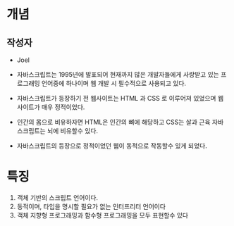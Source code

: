 # 개념

## 작성자

- Joel

- 자바스크립트는 1995년에 발표되어 현재까지 많은 개발자들에게 사랑받고 있는 프로그래밍 언어중에 하나이며 웹 개발 시 필수적으로 사용되고 있다.
- 자바스크립트가 등장하기 전 웹사이트는 HTML 과 CSS 로 이루어져 있었으며 웹사이트가 매우 정적이었다.
- 인간의 몸으로 비유하자면 HTML은 인간의 뼈에 해당하고 CSS는 살과 근육 자바스크립트는 뇌에 비유할수 있다.
- 자바스크립트의 등장으로 정적이었던 웹이 동적으로 작동할수 있게 되었다.

# 특징

1. 객체 기반의 스크립트 언어이다.
2. 동적이며, 타입을 명시할 필요가 없는 인터프리터 언어이다
3. 객체 지향형 프로그래밍과 함수형 프로그래밍을 모두 표현할수 있다
